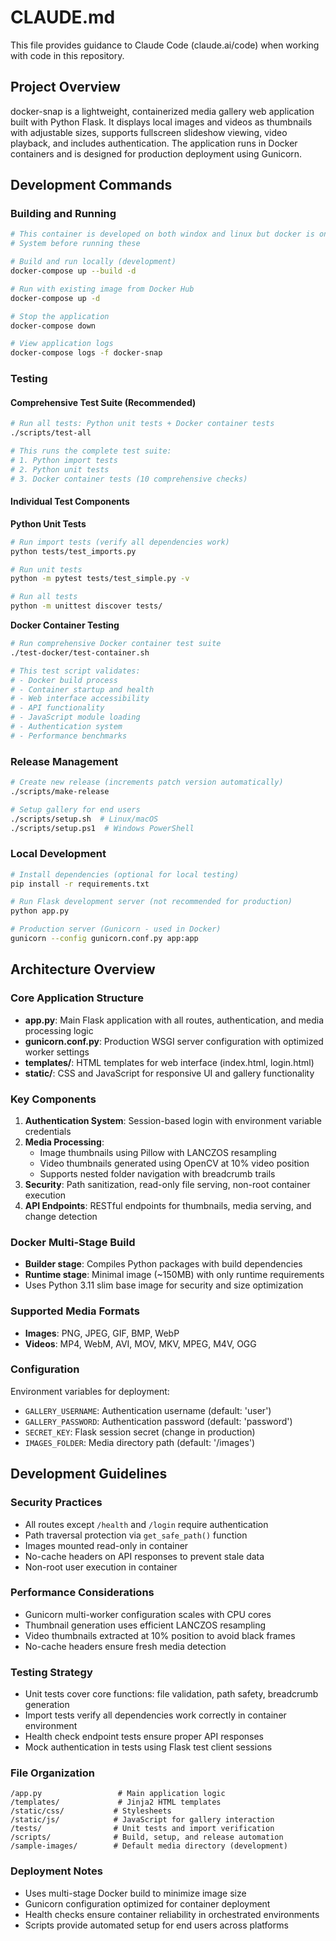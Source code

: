 # CLAUDE.md

This file provides guidance to Claude Code (claude.ai/code) when working with code in this repository.

## Project Overview

docker-snap is a lightweight, containerized media gallery web application built with Python Flask. It displays local images and videos as thumbnails with adjustable sizes, supports fullscreen slideshow viewing, video playback, and includes authentication. The application runs in Docker containers and is designed for production deployment using Gunicorn.

## Development Commands

### Building and Running
```bash
# This container is developed on both windox and linux but docker is only present for testing on linux.  Check the operating
# System before running these

# Build and run locally (development)
docker-compose up --build -d

# Run with existing image from Docker Hub
docker-compose up -d

# Stop the application
docker-compose down

# View application logs
docker-compose logs -f docker-snap
```

### Testing

#### Comprehensive Test Suite (Recommended)
```bash
# Run all tests: Python unit tests + Docker container tests
./scripts/test-all

# This runs the complete test suite:
# 1. Python import tests
# 2. Python unit tests  
# 3. Docker container tests (10 comprehensive checks)
```

#### Individual Test Components

**Python Unit Tests**
```bash
# Run import tests (verify all dependencies work)
python tests/test_imports.py

# Run unit tests
python -m pytest tests/test_simple.py -v

# Run all tests
python -m unittest discover tests/
```

**Docker Container Testing**
```bash
# Run comprehensive Docker container test suite
./test-docker/test-container.sh

# This test script validates:
# - Docker build process
# - Container startup and health
# - Web interface accessibility
# - API functionality
# - JavaScript module loading
# - Authentication system
# - Performance benchmarks
```

### Release Management
```bash
# Create new release (increments patch version automatically)
./scripts/make-release

# Setup gallery for end users
./scripts/setup.sh  # Linux/macOS
./scripts/setup.ps1  # Windows PowerShell
```

### Local Development
```bash
# Install dependencies (optional for local testing)
pip install -r requirements.txt

# Run Flask development server (not recommended for production)
python app.py

# Production server (Gunicorn - used in Docker)
gunicorn --config gunicorn.conf.py app:app
```

## Architecture Overview

### Core Application Structure
- **app.py**: Main Flask application with all routes, authentication, and media processing logic
- **gunicorn.conf.py**: Production WSGI server configuration with optimized worker settings
- **templates/**: HTML templates for web interface (index.html, login.html)
- **static/**: CSS and JavaScript for responsive UI and gallery functionality

### Key Components
1. **Authentication System**: Session-based login with environment variable credentials
2. **Media Processing**: 
   - Image thumbnails using Pillow with LANCZOS resampling
   - Video thumbnails generated using OpenCV at 10% video position
   - Supports nested folder navigation with breadcrumb trails
3. **Security**: Path sanitization, read-only file serving, non-root container execution
4. **API Endpoints**: RESTful endpoints for thumbnails, media serving, and change detection

### Docker Multi-Stage Build
- **Builder stage**: Compiles Python packages with build dependencies
- **Runtime stage**: Minimal image (~150MB) with only runtime requirements
- Uses Python 3.11 slim base image for security and size optimization

### Supported Media Formats
- **Images**: PNG, JPEG, GIF, BMP, WebP
- **Videos**: MP4, WebM, AVI, MOV, MKV, MPEG, M4V, OGG

### Configuration
Environment variables for deployment:
- `GALLERY_USERNAME`: Authentication username (default: 'user')
- `GALLERY_PASSWORD`: Authentication password (default: 'password')  
- `SECRET_KEY`: Flask session secret (change in production)
- `IMAGES_FOLDER`: Media directory path (default: '/images')

## Development Guidelines

### Security Practices
- All routes except `/health` and `/login` require authentication
- Path traversal protection via `get_safe_path()` function
- Images mounted read-only in container
- No-cache headers on API responses to prevent stale data
- Non-root user execution in container

### Performance Considerations
- Gunicorn multi-worker configuration scales with CPU cores
- Thumbnail generation uses efficient LANCZOS resampling
- Video thumbnails extracted at 10% position to avoid black frames
- No-cache headers ensure fresh media detection

### Testing Strategy
- Unit tests cover core functions: file validation, path safety, breadcrumb generation
- Import tests verify all dependencies work correctly in container environment
- Health check endpoint tests ensure proper API responses
- Mock authentication in tests using Flask test client sessions

### File Organization
```
/app.py                 # Main application logic
/templates/             # Jinja2 HTML templates  
/static/css/           # Stylesheets
/static/js/            # JavaScript for gallery interaction
/tests/                # Unit tests and import verification
/scripts/              # Build, setup, and release automation
/sample-images/        # Default media directory (development)
```

### Deployment Notes
- Uses multi-stage Docker build to minimize image size
- Gunicorn configuration optimized for container deployment
- Health checks ensure container reliability in orchestrated environments
- Scripts provide automated setup for end users across platforms